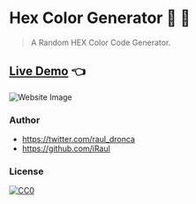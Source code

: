 # Hex Color Generator 🔵  🔴
> A Random HEX Color Code Generator.

## [Live Demo](https://iraul.github.io/hex-color-generator/) 👈
![Website Image](https://i.ibb.co/bBH8Rd3/Frame-4.png)
### Author

* https://twitter.com/raul_dronca
* https://github.com/iRaul

### License

[![CC0](https://licensebuttons.net/p/zero/1.0/88x31.png)](https://creativecommons.org/publicdomain/zero/1.0/)
